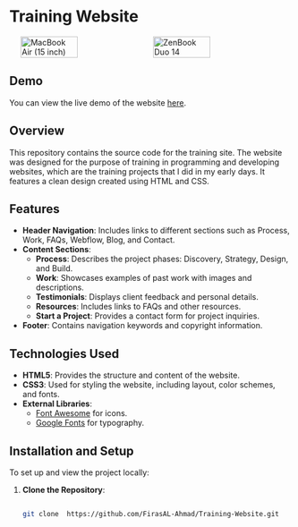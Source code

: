 # Training Website

<div style="display: flex; justify-content: center; gap: 10px;">
  <img src="https://github.com/user-attachments/assets/20ee0cb3-e08d-4ef7-9115-85d55d19ca59" alt="MacBook Air (15 inch)" style="width: 45%;"/>
  <img src="https://github.com/user-attachments/assets/63c763d2-0904-4007-858c-99632ac59132" alt="ZenBook Duo 14" style="width: 45%;"/>
</div>

## Demo

You can view the live demo of the website [here](https://example.com/demo).

## Overview

This repository contains the source code for the training site. The website was designed for the purpose of training in programming and developing websites, which are the training projects that I did in my early days. It features a clean design created using HTML and CSS.

## Features

- **Header Navigation**: Includes links to different sections such as Process, Work, FAQs, Webflow, Blog, and Contact.
- **Content Sections**: 
  - **Process**: Describes the project phases: Discovery, Strategy, Design, and Build.
  - **Work**: Showcases examples of past work with images and descriptions.
  - **Testimonials**: Displays client feedback and personal details.
  - **Resources**: Includes links to FAQs and other resources.
  - **Start a Project**: Provides a contact form for project inquiries.
- **Footer**: Contains navigation keywords and copyright information.

## Technologies Used

- **HTML5**: Provides the structure and content of the website.
- **CSS3**: Used for styling the website, including layout, color schemes, and fonts.
- **External Libraries**:
  - [Font Awesome](https://cdnjs.com/libraries/font-awesome) for icons.
  - [Google Fonts](https://fonts.google.com/) for typography.
 
## Installation and Setup

To set up and view the project locally:

1. **Clone the Repository**:
   
   ```bash

   git clone  https://github.com/FirasAL-Ahmad/Training-Website.git
